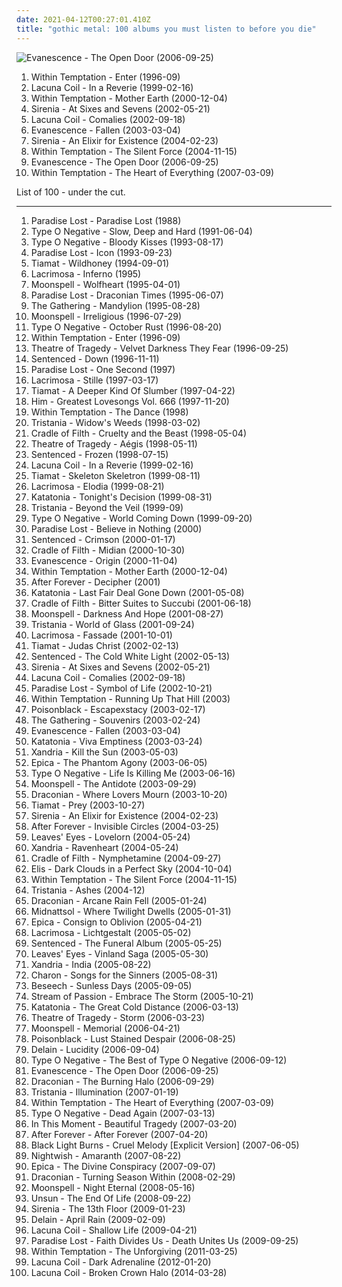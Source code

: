 ```yaml
---
date: 2021-04-12T00:27:01.410Z
title: "gothic metal: 100 albums you must listen to before you die"
---
```

![Evanescence - The Open Door (2006-09-25)](http://coverartarchive.org/release/b0a43312-26f6-46e1-b751-f24f54413e9f/6183360728-500.jpg "Evanescence - The Open Door (2006-09-25)")
<ol class="albums">
<li data-cover="http://coverartarchive.org/release/68a8223b-872d-465d-a86c-9c54f0b9910b/4664662125-500.jpg" data-tags="gothic metal" role="button">Within Temptation - Enter (1996-09)</li>
<li data-cover="http://coverartarchive.org/release/e12ca663-cfe8-4796-b6e2-7bf73cf23723/4972030151-500.jpg" data-tags="gothic metal" role="button">Lacuna Coil - In a Reverie (1999-02-16)</li>
<li data-cover="http://coverartarchive.org/release/1d1d160c-0fed-40ae-b781-187ce6b92ba5/12895444510-500.jpg" data-tags="symphonic metal, gothic metal" role="button">Within Temptation - Mother Earth (2000-12-04)</li>
<li data-cover="http://coverartarchive.org/release/544b94ff-da91-3efd-87fc-5ceddd1a125c/10709405994-500.jpg" data-tags="gothic metal" role="button">Sirenia - At Sixes and Sevens (2002-05-21)</li>
<li data-cover="https://img.discogs.com/K3e0vs6Yxmp53Msysc0ehOA-prM=/fit-in/600x530/filters:strip_icc():format(jpeg):mode_rgb():quality(90)/discogs-images/R-9261793-1492590501-8083.jpeg.jpg" data-tags="gothic metal" role="button">Lacuna Coil - Comalies (2002-09-18)</li>
<li data-cover="http://coverartarchive.org/release/0d36931b-831a-3663-90a1-57b2210e19f3/2107137774-500.jpg" data-tags="rock" role="button">Evanescence - Fallen (2003-03-04)</li>
<li data-cover="http://coverartarchive.org/release/3e6c226a-581f-45dc-a0c1-ef7d05cf2c07/1069072620-500.jpg" data-tags="gothic metal" role="button">Sirenia - An Elixir for Existence (2004-02-23)</li>
<li data-cover="http://coverartarchive.org/release/b0d338fa-6935-4aa6-b891-a51c37217e43/4630453378-500.jpg" data-tags="symphonic metal" role="button">Within Temptation - The Silent Force (2004-11-15)</li>
<li data-cover="http://coverartarchive.org/release/b0a43312-26f6-46e1-b751-f24f54413e9f/6183360728-500.jpg" data-tags="rock, gothic rock" role="button">Evanescence - The Open Door (2006-09-25)</li>
<li data-cover="http://coverartarchive.org/release/ab50ac75-91ce-36a3-99b1-6e5e15aad912/5782076120-500.jpg" data-tags="symphonic metal" role="button">Within Temptation - The Heart of Everything (2007-03-09)</li>
</ol>
List of 100 - under the cut.
<!-- more -->

_________________

<ol class="albums">
<li data-cover="http://coverartarchive.org/release/f9e3c799-0e8c-420f-9b62-8e968a020223/7494792139-500.jpg" data-tags="gothic metal" role="button">
Paradise Lost - Paradise Lost (1988)
</li>
<li data-cover="http://coverartarchive.org/release/024d27d2-a238-4168-a9a3-87a2b50696d1/4025431846-500.jpg" data-tags="doom metal, metal, gothic metal" role="button">
Type O Negative - Slow, Deep and Hard (1991-06-04)
</li>
<li data-cover="http://coverartarchive.org/release/5e9be7bb-460d-37f2-96f5-4d180f57f3cf/4051863729-500.jpg" data-tags="gothic metal" role="button">
Type O Negative - Bloody Kisses (1993-08-17)
</li>
<li data-cover="https://img.discogs.com/whIOkDo1FMn8zrCUqaCs_uyi4EY=/fit-in/600x600/filters:strip_icc():format(jpeg):mode_rgb():quality(90)/discogs-images/R-398860-1541291083-6962.jpeg.jpg" data-tags="doom metal, gothic metal" role="button">
Paradise Lost - Icon (1993-09-23)
</li>
<li data-cover="https://img.discogs.com/SqSRvdU8Kh4fcRIL4UA4-99M2SQ=/fit-in/600x600/filters:strip_icc():format(jpeg):mode_rgb():quality(90)/discogs-images/R-6326827-1417759630-8193.jpeg.jpg" data-tags="gothic metal, doom metal" role="button">
Tiamat - Wildhoney (1994-09-01)
</li>
<li data-cover="http://coverartarchive.org/release/67f8a8be-8314-449e-8f7e-992a60b99aed/9039558893-500.jpg" data-tags="gothic metal" role="button">
Lacrimosa - Inferno (1995)
</li>
<li data-cover="https://img.discogs.com/mdOxokszRESCVA-ORinn_2KmvG0=/fit-in/600x593/filters:strip_icc():format(jpeg):mode_rgb():quality(90)/discogs-images/R-3044179-1313107554.jpeg.jpg" data-tags="gothic metal" role="button">
Moonspell - Wolfheart (1995-04-01)
</li>
<li data-cover="https://img.discogs.com/Hq60m52DaDiyfAvieUzv8EKKEtM=/fit-in/600x641/filters:strip_icc():format(jpeg):mode_rgb():quality(90)/discogs-images/R-8088705-1454920236-3817.jpeg.jpg" data-tags="gothic metal, doom metal" role="button">
Paradise Lost - Draconian Times (1995-06-07)
</li>
<li data-cover="https://img.discogs.com/mXmbUGbg8s-pnwDZnxsR5EARqq4=/fit-in/600x600/filters:strip_icc():format(jpeg):mode_rgb():quality(90)/discogs-images/R-4950111-1433873709-1968.jpeg.jpg" data-tags="gothic metal, progressive metal, atmospheric metal" role="button">
The Gathering - Mandylion (1995-08-28)
</li>
<li data-cover="http://coverartarchive.org/release/bbb034a7-5dbe-477e-a985-5806b77debca/7608878625-500.jpg" data-tags="gothic metal" role="button">
Moonspell - Irreligious (1996-07-29)
</li>
<li data-cover="https://img.discogs.com/7JibQ80pGkxzTyFYF-AYde8vsck=/fit-in/600x594/filters:strip_icc():format(jpeg):mode_rgb():quality(90)/discogs-images/R-2986939-1310522611.jpeg.jpg" data-tags="gothic metal, doom metal" role="button">
Type O Negative - October Rust (1996-08-20)
</li>
<li data-cover="http://coverartarchive.org/release/68a8223b-872d-465d-a86c-9c54f0b9910b/4664662125-500.jpg" data-tags="gothic metal" role="button">
Within Temptation - Enter (1996-09)
</li>
<li data-cover="https://img.discogs.com/bnct50onG-ZKnwFjFRHlbnY1uq8=/fit-in/380x600/filters:strip_icc():format(jpeg):mode_rgb():quality(90)/discogs-images/R-3143954-1321109003.jpeg.jpg" data-tags="gothic metal" role="button">
Theatre of Tragedy - Velvet Darkness They Fear (1996-09-25)
</li>
<li data-cover="http://coverartarchive.org/release/919914e8-20cc-427d-9779-7850f84ef5d6/21611675365-500.jpg" data-tags="gothic metal" role="button">
Sentenced - Down (1996-11-11)
</li>
<li data-cover="https://img.discogs.com/drEC4Qy-HSNgJ2g9Lo-wbWhccoY=/fit-in/600x600/filters:strip_icc():format(jpeg):mode_rgb():quality(90)/discogs-images/R-891780-1477933367-4382.jpeg.jpg" data-tags="gothic metal, gothic rock" role="button">
Paradise Lost - One Second (1997)
</li>
<li data-cover="https://img.discogs.com/9wguWBIrs_N0GB64pqDyunfBIEc=/fit-in/600x589/filters:strip_icc():format(jpeg):mode_rgb():quality(90)/discogs-images/R-6253081-1415096233-5763.jpeg.jpg" data-tags="gothic, gothic metal, symphonic metal" role="button">
Lacrimosa - Stille (1997-03-17)
</li>
<li data-cover="https://img.discogs.com/tXrQK9c_BRaoT_2IQivX_drvGHo=/fit-in/380x600/filters:strip_icc():format(jpeg):mode_rgb():quality(90)/discogs-images/R-3038961-1312877882.jpeg.jpg" data-tags="gothic metal" role="button">
Tiamat - A Deeper Kind Of Slumber (1997-04-22)
</li>
<li data-cover="https://img.discogs.com/5p0bYzMxbO-g0FixydX4t22HKkI=/fit-in/600x492/filters:strip_icc():format(jpeg):mode_rgb():quality(90)/discogs-images/R-4736214-1435140831-9496.jpeg.jpg" data-tags="love metal, gothic rock" role="button">
Him - Greatest Lovesongs Vol. 666 (1997-11-20)
</li>
<li data-cover="https://img.discogs.com/P5qhwKGVpnKQVtKgJZKzxHzBIUE=/fit-in/600x598/filters:strip_icc():format(jpeg):mode_rgb():quality(90)/discogs-images/R-7753234-1448067141-3556.jpeg.jpg" data-tags="gothic metal" role="button">
Within Temptation - The Dance (1998)
</li>
<li data-cover="https://img.discogs.com/S-sF-R4Gr14k9UmhSz2Ow5a3sqI=/fit-in/600x939/filters:strip_icc():format(jpeg):mode_rgb():quality(90)/discogs-images/R-5037376-1382797457-1575.jpeg.jpg" data-tags="gothic metal" role="button">
Tristania - Widow's Weeds (1998-03-02)
</li>
<li data-cover="http://coverartarchive.org/release/d1a30fef-2178-40bc-a47c-1456f03e782b/13132428366-500.jpg" data-tags="black metal, symphonic black metal" role="button">
Cradle of Filth - Cruelty and the Beast (1998-05-04)
</li>
<li data-cover="https://img.discogs.com/k0jZTlvf2cXLRUHH9SrPiwBGokE=/fit-in/300x300/filters:strip_icc():format(jpeg):mode_rgb():quality(90)/discogs-images/R-1075260-1325031345.jpeg.jpg" data-tags="gothic metal" role="button">
Theatre of Tragedy - Aégis (1998-05-11)
</li>
<li data-cover="http://coverartarchive.org/release/02304f7c-d527-41f7-b978-78f02307d47d/6366191614-500.jpg" data-tags="gothic metal" role="button">
Sentenced - Frozen (1998-07-15)
</li>
<li data-cover="http://coverartarchive.org/release/e12ca663-cfe8-4796-b6e2-7bf73cf23723/4972030151-500.jpg" data-tags="gothic metal" role="button">
Lacuna Coil - In a Reverie (1999-02-16)
</li>
<li data-cover="http://coverartarchive.org/release/77b9806c-2a9e-37b8-b6c9-543addcb157b/1078439108-500.jpg" data-tags="gothic metal" role="button">
Tiamat - Skeleton Skeletron (1999-08-11)
</li>
<li data-cover="https://img.discogs.com/kghbP0cZiuZgaQ_jVxLPPJPBXSI=/fit-in/478x742/filters:strip_icc():format(jpeg):mode_rgb():quality(90)/discogs-images/R-7173385-1435353547-9883.jpeg.jpg" data-tags="gothic metal, gothic" role="button">
Lacrimosa - Elodia (1999-08-21)
</li>
<li data-cover="http://coverartarchive.org/release/e0ff9610-23ad-4f33-b710-c28242482545/3596965456-500.jpg" data-tags="doom metal, depressive rock" role="button">
Katatonia - Tonight's Decision (1999-08-31)
</li>
<li data-cover="http://coverartarchive.org/release/cc945711-8937-4b62-b521-cd311cea2f7f/1085483162-500.jpg" data-tags="gothic metal" role="button">
Tristania - Beyond the Veil (1999-09)
</li>
<li data-cover="http://coverartarchive.org/release/4112b58f-dcb7-3bd0-9744-5907dd120109/18632119340-500.jpg" data-tags="gothic metal, doom metal" role="button">
Type O Negative - World Coming Down (1999-09-20)
</li>
<li data-cover="https://img.discogs.com/edGEGZLOD16Kv6kByAo9_kEeeSg=/fit-in/600x594/filters:strip_icc():format(jpeg):mode_rgb():quality(90)/discogs-images/R-1130922-1194544860.jpeg.jpg" data-tags="gothic metal" role="button">
Paradise Lost - Believe in Nothing (2000)
</li>
<li data-cover="http://coverartarchive.org/release/ccb999e5-78df-4580-8e60-a997add577f7/21611705986-500.jpg" data-tags="gothic metal" role="button">
Sentenced - Crimson (2000-01-17)
</li>
<li data-cover="https://img.discogs.com/ofYN9Mevd43PbFYaA7_ENztBwh8=/fit-in/600x597/filters:strip_icc():format(jpeg):mode_rgb():quality(90)/discogs-images/R-3244650-1322111788.jpeg.jpg" data-tags="black metal, symphonic black metal, gothic metal" role="button">
Cradle of Filth - Midian (2000-10-30)
</li>
<li data-cover="http://coverartarchive.org/release/5518dcfd-bcc5-422e-9f85-69d771cd2f5a/5961563350-500.jpg" data-tags="gothic rock, rock, gothic, evanescence" role="button">
Evanescence - Origin (2000-11-04)
</li>
<li data-cover="http://coverartarchive.org/release/1d1d160c-0fed-40ae-b781-187ce6b92ba5/12895444510-500.jpg" data-tags="symphonic metal, gothic metal" role="button">
Within Temptation - Mother Earth (2000-12-04)
</li>
<li data-cover="http://coverartarchive.org/release/3bb3e1b7-f897-4085-8a4b-1ed0454b4ddb/12542866193-500.jpg" data-tags="gothic metal, symphonic metal" role="button">
After Forever - Decipher (2001)
</li>
<li data-cover="http://coverartarchive.org/release/1d2cfca8-1cdf-4a98-8bd5-0769b97769dc/3597667276-500.jpg" data-tags="doom metal" role="button">
Katatonia - Last Fair Deal Gone Down (2001-05-08)
</li>
<li data-cover="http://coverartarchive.org/release/2f4e05fb-2c99-33a9-999d-1f467efee842/21088130235-500.jpg" data-tags="black metal" role="button">
Cradle of Filth - Bitter Suites to Succubi (2001-06-18)
</li>
<li data-cover="https://img.discogs.com/gxYJ-nk2pFua4c3lXTLABrMM690=/fit-in/300x299/filters:strip_icc():format(jpeg):mode_rgb():quality(90)/discogs-images/R-4342740-1362301560-1297.jpeg.jpg" data-tags="gothic metal" role="button">
Moonspell - Darkness And Hope (2001-08-27)
</li>
<li data-cover="https://img.discogs.com/Hc-kerojMLeDgG8YtSZ7CD4DH1U=/fit-in/451x450/filters:strip_icc():format(jpeg):mode_rgb():quality(90)/discogs-images/R-1185361-1199497793.jpeg.jpg" data-tags="gothic metal" role="button">
Tristania - World of Glass (2001-09-24)
</li>
<li data-cover="https://img.discogs.com/wdd4p_tJ4rIY5k3ahZROER-oDZA=/fit-in/600x450/filters:strip_icc():format(jpeg):mode_rgb():quality(90)/discogs-images/R-9256865-1477485793-3525.jpeg.jpg" data-tags="gothic metal, gothic" role="button">
Lacrimosa - Fassade (2001-10-01)
</li>
<li data-cover="https://img.discogs.com/SChgkpRx-2T3t4o2lWF5D_psSwk=/fit-in/600x600/filters:strip_icc():format(jpeg):mode_rgb():quality(90)/discogs-images/R-2285472-1401989971-4599.jpeg.jpg" data-tags="gothic metal" role="button">
Tiamat - Judas Christ (2002-02-13)
</li>
<li data-cover="http://coverartarchive.org/release/d9819563-2886-4a13-a105-9aaa0a2157ef/6366230314-500.jpg" data-tags="gothic metal" role="button">
Sentenced - The Cold White Light (2002-05-13)
</li>
<li data-cover="http://coverartarchive.org/release/544b94ff-da91-3efd-87fc-5ceddd1a125c/10709405994-500.jpg" data-tags="gothic metal" role="button">
Sirenia - At Sixes and Sevens (2002-05-21)
</li>
<li data-cover="https://img.discogs.com/K3e0vs6Yxmp53Msysc0ehOA-prM=/fit-in/600x530/filters:strip_icc():format(jpeg):mode_rgb():quality(90)/discogs-images/R-9261793-1492590501-8083.jpeg.jpg" data-tags="gothic metal" role="button">
Lacuna Coil - Comalies (2002-09-18)
</li>
<li data-cover="http://coverartarchive.org/release/a1f47d19-685b-4448-a452-a051088ac144/7730383719-500.jpg" data-tags="gothic metal" role="button">
Paradise Lost - Symbol of Life (2002-10-21)
</li>
<li data-cover="http://coverartarchive.org/release/ac6996dc-c9e2-48e6-98e3-5c3826d2ee4d/8770433514-500.jpg" data-tags="symphonic metal, gothic metal, female vocalists" role="button">
Within Temptation - Running Up That Hill (2003)
</li>
<li data-cover="https://img.discogs.com/Di4fCTnUwkHCwg8Z0D2PThSPMrU=/fit-in/500x500/filters:strip_icc():format(jpeg):mode_rgb():quality(90)/discogs-images/R-663497-1144956946.jpeg.jpg" data-tags="gothic metal" role="button">
Poisonblack - Escapexstacy (2003-02-17)
</li>
<li data-cover="https://img.discogs.com/kZbKHltt8rCi4ejO0ObE-pv_rGQ=/fit-in/220x220/filters:strip_icc():format(jpeg):mode_rgb():quality(90)/discogs-images/R-5124938-1385167764-1030.jpeg.jpg" data-tags="trip rock" role="button">
The Gathering - Souvenirs (2003-02-24)
</li>
<li data-cover="http://coverartarchive.org/release/0d36931b-831a-3663-90a1-57b2210e19f3/2107137774-500.jpg" data-tags="rock" role="button">
Evanescence - Fallen (2003-03-04)
</li>
<li data-cover="http://coverartarchive.org/release/3e228cd1-aa1c-3244-bac8-2d56d56dd0a0/3597990218-500.jpg" data-tags="doom metal" role="button">
Katatonia - Viva Emptiness (2003-03-24)
</li>
<li data-cover="https://img.discogs.com/NiBRsPQxiOyKK4rHRSQpyDBHOwE=/fit-in/500x500/filters:strip_icc():format(jpeg):mode_rgb():quality(90)/discogs-images/R-7526890-1488963396-1647.jpeg.jpg" data-tags="gothic metal" role="button">
Xandria - Kill the Sun (2003-05-03)
</li>
<li data-cover="http://coverartarchive.org/release/a65c8dc7-4b3c-4c08-bf88-f69034a52e59/13377178933-500.jpg" data-tags="symphonic metal" role="button">
Epica - The Phantom Agony (2003-06-05)
</li>
<li data-cover="http://coverartarchive.org/release/6d28fd10-63f6-3d39-8568-a1c8c9b72c62/26453759332-500.jpg" data-tags="gothic metal" role="button">
Type O Negative - Life Is Killing Me (2003-06-16)
</li>
<li data-cover="https://img.discogs.com/YE0-62JkmGB1AnJfY0LF2E8XmZo=/fit-in/600x432/filters:strip_icc():format(jpeg):mode_rgb():quality(90)/discogs-images/R-6559961-1422013972-8402.jpeg.jpg" data-tags="gothic metal" role="button">
Moonspell - The Antidote (2003-09-29)
</li>
<li data-cover="http://coverartarchive.org/release/9698924f-c7f3-4192-b964-4de33a3a63e7/997471036-500.jpg" data-tags="doom metal, gothic doom metal, gothic metal" role="button">
Draconian - Where Lovers Mourn (2003-10-20)
</li>
<li data-cover="http://coverartarchive.org/release/d8cbb769-f683-446e-8ad8-77fc2eba132b/5102448170-500.jpg" data-tags="gothic metal" role="button">
Tiamat - Prey (2003-10-27)
</li>
<li data-cover="http://coverartarchive.org/release/3e6c226a-581f-45dc-a0c1-ef7d05cf2c07/1069072620-500.jpg" data-tags="gothic metal" role="button">
Sirenia - An Elixir for Existence (2004-02-23)
</li>
<li data-cover="http://coverartarchive.org/release/9cc7e479-087a-33ab-ad65-c668d104bef2/8818724277-500.jpg" data-tags="gothic metal, symphonic metal" role="button">
After Forever - Invisible Circles (2004-03-25)
</li>
<li data-cover="http://coverartarchive.org/release/e862e298-ccaf-4575-889a-3198571bb2ed/1048113221-500.jpg" data-tags="symphonic metal, gothic metal" role="button">
Leaves' Eyes - Lovelorn (2004-05-24)
</li>
<li data-cover="https://img.discogs.com/6LUPajHGB58-8BLKNUJE31iNKWQ=/fit-in/500x500/filters:strip_icc():format(jpeg):mode_rgb():quality(90)/discogs-images/R-2973237-1309875480.jpeg.jpg" data-tags="gothic metal, symphonic metal" role="button">
Xandria - Ravenheart (2004-05-24)
</li>
<li data-cover="http://coverartarchive.org/release/b7bea46d-8986-363c-8f81-458b81e8944b/2959523284-500.jpg" data-tags="black metal, symphonic black metal" role="button">
Cradle of Filth - Nymphetamine (2004-09-27)
</li>
<li data-cover="http://coverartarchive.org/release/844dba59-e6fd-4da8-b024-8b8dcb9d11ec/15850705428-500.jpg" data-tags="gothic metal, female fronted metal" role="button">
Elis - Dark Clouds in a Perfect Sky (2004-10-04)
</li>
<li data-cover="http://coverartarchive.org/release/b0d338fa-6935-4aa6-b891-a51c37217e43/4630453378-500.jpg" data-tags="symphonic metal" role="button">
Within Temptation - The Silent Force (2004-11-15)
</li>
<li data-cover="https://img.discogs.com/MCFoIuoFuo4u3WFpyiAR8rU3xr8=/fit-in/500x438/filters:strip_icc():format(jpeg):mode_rgb():quality(90)/discogs-images/R-2014573-1258617714.jpeg.jpg" data-tags="gothic metal" role="button">
Tristania - Ashes (2004-12)
</li>
<li data-cover="http://coverartarchive.org/release/fb536080-dcfa-43e6-9018-4e4fd0f7fb4d/997499052-500.jpg" data-tags="doom metal" role="button">
Draconian - Arcane Rain Fell (2005-01-24)
</li>
<li data-cover="http://coverartarchive.org/release/3435325a-c915-4028-a09c-a23b2f8556f2/2124103880-500.jpg" data-tags="folk metal, gothic metal" role="button">
Midnattsol - Where Twilight Dwells (2005-01-31)
</li>
<li data-cover="https://img.discogs.com/jy_soO58j55CsAG3cvS-Vw6Siow=/fit-in/600x583/filters:strip_icc():format(jpeg):mode_rgb():quality(90)/discogs-images/R-5107953-1384706200-8069.jpeg.jpg" data-tags="symphonic metal" role="button">
Epica - Consign to Oblivion (2005-04-21)
</li>
<li data-cover="https://img.discogs.com/NswOQ6A8V6vjUYuFzM_AR2GsofA=/fit-in/600x533/filters:strip_icc():format(jpeg):mode_rgb():quality(90)/discogs-images/R-9218495-1476867193-7269.jpeg.jpg" data-tags="gothic metal" role="button">
Lacrimosa - Lichtgestalt (2005-05-02)
</li>
<li data-cover="https://img.discogs.com/Nt_WuXZUumK4deJtXAObOggv0d8=/fit-in/590x600/filters:strip_icc():format(jpeg):mode_rgb():quality(90)/discogs-images/R-3383753-1328457076.jpeg.jpg" data-tags="gothic metal" role="button">
Sentenced - The Funeral Album (2005-05-25)
</li>
<li data-cover="https://img.discogs.com/1j5xlhWYjyGnxlOmFQ4csWquyuY=/fit-in/600x600/filters:strip_icc():format(jpeg):mode_rgb():quality(90)/discogs-images/R-5093566-1384301696-2609.jpeg.jpg" data-tags="symphonic metal, gothic metal" role="button">
Leaves' Eyes - Vinland Saga (2005-05-30)
</li>
<li data-cover="http://coverartarchive.org/release/30214efe-bc85-48c3-b5a1-39d50fd3dd11/2138626195-500.jpg" data-tags="gothic metal, symphonic metal" role="button">
Xandria - India (2005-08-22)
</li>
<li data-cover="http://coverartarchive.org/release/b66e9fbd-eab9-4df0-bb33-92cc4656a7e6/1119140087-500.jpg" data-tags="gothic metal" role="button">
Charon - Songs for the Sinners (2005-08-31)
</li>
<li data-cover="http://coverartarchive.org/release/17833e8d-8f2f-3a65-817c-9eaf73e4129f/13604487761-500.jpg" data-tags="gothic metal" role="button">
Beseech - Sunless Days (2005-09-05)
</li>
<li data-cover="http://coverartarchive.org/release/27360e78-d639-3238-b44e-24c4f51b28b8/26038005651-500.jpg" data-tags="progressive metal, symphonic metal, gothic metal" role="button">
Stream of Passion - Embrace The Storm (2005-10-21)
</li>
<li data-cover="https://img.discogs.com/Wt7pTVZhLSxj2iE59N8os6Pdt8U=/fit-in/600x600/filters:strip_icc():format(jpeg):mode_rgb():quality(90)/discogs-images/R-2944076-1467306082-9527.jpeg.jpg" data-tags="doom metal, progressive metal" role="button">
Katatonia - The Great Cold Distance (2006-03-13)
</li>
<li data-cover="http://coverartarchive.org/release/c71fb132-49e8-46ee-8d07-5f746c40b3fa/14866844751-500.jpg" data-tags="gothic metal" role="button">
Theatre of Tragedy - Storm (2006-03-23)
</li>
<li data-cover="http://coverartarchive.org/release/4a50ab2b-8c1f-3cf0-9cda-26940a95e65f/22598604909-500.jpg" data-tags="gothic metal" role="button">
Moonspell - Memorial (2006-04-21)
</li>
<li data-cover="https://img.discogs.com/oOY0hXYgn-0Dr6Oc856IpBp4gwo=/fit-in/600x595/filters:strip_icc():format(jpeg):mode_rgb():quality(90)/discogs-images/R-1070575-1514157186-5942.jpeg.jpg" data-tags="gothic metal" role="button">
Poisonblack - Lust Stained Despair (2006-08-25)
</li>
<li data-cover="http://coverartarchive.org/release/53896213-56e5-42c7-8431-467b416c33ce/14608031185-500.jpg" data-tags="symphonic metal, gothic metal" role="button">
Delain - Lucidity (2006-09-04)
</li>
<li data-cover="http://coverartarchive.org/release/a7042c56-28b6-40d1-a89c-4e387e3d90ec/17555138649-500.jpg" data-tags="gothic metal" role="button">
Type O Negative - The Best of Type O Negative (2006-09-12)
</li>
<li data-cover="http://coverartarchive.org/release/b0a43312-26f6-46e1-b751-f24f54413e9f/6183360728-500.jpg" data-tags="rock, gothic rock" role="button">
Evanescence - The Open Door (2006-09-25)
</li>
<li data-cover="https://img.discogs.com/cuY9wVPULLNTQ4npBT3C2AO9Wmg=/fit-in/600x600/filters:strip_icc():format(jpeg):mode_rgb():quality(90)/discogs-images/R-815223-1263349555.jpeg.jpg" data-tags="gothic doom metal, doom metal, gothic metal" role="button">
Draconian - The Burning Halo (2006-09-29)
</li>
<li data-cover="https://img.discogs.com/pmP_hBJ-Nqg6EBqAKsClkXdId7U=/fit-in/500x451/filters:strip_icc():format(jpeg):mode_rgb():quality(90)/discogs-images/R-3265274-1323013527.jpeg.jpg" data-tags="gothic metal" role="button">
Tristania - Illumination (2007-01-19)
</li>
<li data-cover="http://coverartarchive.org/release/ab50ac75-91ce-36a3-99b1-6e5e15aad912/5782076120-500.jpg" data-tags="symphonic metal" role="button">
Within Temptation - The Heart of Everything (2007-03-09)
</li>
<li data-cover="https://img.discogs.com/k1IyRqsVZjkfTBw8GG8E4gVIUyE=/fit-in/600x609/filters:strip_icc():format(jpeg):mode_rgb():quality(90)/discogs-images/R-2242668-1271875843.jpeg.jpg" data-tags="gothic metal, doom metal" role="button">
Type O Negative - Dead Again (2007-03-13)
</li>
<li data-cover="http://coverartarchive.org/release/d11a059c-31ac-3d54-bea8-a0dcf700cb53/1039510828-500.jpg" data-tags="melodic metalcore, metalcore, alternative metal" role="button">
In This Moment - Beautiful Tragedy (2007-03-20)
</li>
<li data-cover="http://coverartarchive.org/release/7318fcb2-2eef-4977-9ad1-bce29fd86dcf/9588866037-500.jpg" data-tags="symphonic metal" role="button">
After Forever - After Forever (2007-04-20)
</li>
<li data-cover="http://coverartarchive.org/release/a7dd6ae5-77ed-45ff-a31a-4ff58a019d23/17553108814-500.jpg" data-tags="alternative, alternative rock, industrial rock, gothic metal, industrial metal, faves, to check out later, black light burns, borland, albums to checkout, favorite album of 2007" role="button">
Black Light Burns - Cruel Melody [Explicit Version] (2007-06-05)
</li>
<li data-cover="http://coverartarchive.org/release/519bddd3-fcbf-4457-bc11-b1de0f54d96b/5920555055-500.jpg" data-tags="symphonic metal" role="button">
Nightwish - Amaranth (2007-08-22)
</li>
<li data-cover="http://coverartarchive.org/release/93d9bf8c-1263-3826-999f-3793d6414234/4371819886-500.jpg" data-tags="symphonic metal" role="button">
Epica - The Divine Conspiracy (2007-09-07)
</li>
<li data-cover="http://coverartarchive.org/release/84ba4ba3-8874-43e6-b235-86f6b06c8aad/997565892-500.jpg" data-tags="doom metal, gothic metal, gothic doom metal" role="button">
Draconian - Turning Season Within (2008-02-29)
</li>
<li data-cover="https://img.discogs.com/HbldurO8n8eb0CXcYt6DZBs7NeU=/fit-in/600x526/filters:strip_icc():format(jpeg):mode_rgb():quality(90)/discogs-images/R-2298155-1608282593-5245.jpeg.jpg" data-tags="gothic metal" role="button">
Moonspell - Night Eternal (2008-05-16)
</li>
<li data-cover="http://coverartarchive.org/release/92115106-1170-3684-b196-20fd64420935/1086297251-500.jpg" data-tags="gothic metal" role="button">
Unsun - The End Of Life (2008-09-22)
</li>
<li data-cover="http://coverartarchive.org/release/4c7fe39d-1bd8-4974-8940-5cc8fa406490/1069142766-500.jpg" data-tags="gothic metal" role="button">
Sirenia - The 13th Floor (2009-01-23)
</li>
<li data-cover="http://coverartarchive.org/release/05bfd66c-2689-498b-bbd3-05e7d62cbefe/963414452-500.jpg" data-tags="symphonic metal" role="button">
Delain - April Rain (2009-02-09)
</li>
<li data-cover="http://coverartarchive.org/release/03666113-97e0-44dc-a3fd-71f15b3bc1e7/14899098997-500.jpg" data-tags="gothic metal, alternative metal" role="button">
Lacuna Coil - Shallow Life (2009-04-21)
</li>
<li data-cover="https://img.discogs.com/e8QX78mSfUFR2gkPviX9Kk2aPPg=/fit-in/500x500/filters:strip_icc():format(jpeg):mode_rgb():quality(90)/discogs-images/R-2966779-1309550191.jpeg.jpg" data-tags="gothic metal" role="button">
Paradise Lost - Faith Divides Us - Death Unites Us (2009-09-25)
</li>
<li data-cover="http://coverartarchive.org/release/fa2c2a08-5f73-4ace-86e2-2f6d74b42914/2094872063-500.jpg" data-tags="symphonic metal" role="button">
Within Temptation - The Unforgiving (2011-03-25)
</li>
<li data-cover="http://coverartarchive.org/release/5b04e41d-136a-49ae-8788-4e57cf8747d8/14259140884-500.jpg" data-tags="alternative metal" role="button">
Lacuna Coil - Dark Adrenaline (2012-01-20)
</li>
<li data-cover="http://coverartarchive.org/release/2fe6e712-5b04-4e12-ab62-2061dd258d24/15082460943-500.jpg" data-tags="alternative metal, gothic metal" role="button">
Lacuna Coil - Broken Crown Halo (2014-03-28)
</li>
</ol>